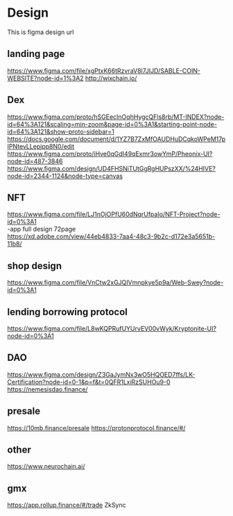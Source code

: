 # Design
This is figma design url
## landing page
https://www.figma.com/file/xgPtxK66tRzvraV8l7JIJD/SABLE-COIN-WEBSITE?node-id=1%3A2
http://wixchain.io/
## Dex
https://www.figma.com/proto/hSGEecInOqhHygcQFls8rb/MT-INDEX?node-id=64%3A121&scaling=min-zoom&page-id=0%3A1&starting-point-node-id=64%3A121&show-proto-sidebar=1</br>
https://docs.google.com/document/d/1YZ7B7ZxMfOAUDHuDCqkoWPeM17pIPNtevLLepjpp8N0/edit </br>
https://www.figma.com/proto/iHve0qGdI49qExmr3owYmP/Pheonix-UI?node-id=487-3846</br>
https://www.figma.com/design/UD4FHSNiTUtGgRgHUPszXX/%24HIVE?node-id=2344-1124&node-type=canvas
## NFT  
https://www.figma.com/file/LJ1nOjOPfU60dNqrUfpaIo/NFT-Project?node-id=0%3A1</br>
-app full design 72page</br>
 https://xd.adobe.com/view/44eb4833-7aa4-48c3-9b2c-d172e3a5651b-11b8/</br>
## shop design</br>
 https://www.figma.com/file/VnCtw2xGJQIVmnpkye5p9a/Web-Swey?node-id=0%3A1
## lending borrowing protocol
 https://www.figma.com/file/L8wKQPRufUYUrvEV00vWyk/Kryptonite-UI?node-id=0%3A1
## DAO
https://www.figma.com/design/Z3GaJymNx3wO5HQOED7ffs/LK-Certification?node-id=0-1&p=f&t=0QFR1LxiRzSUHOu9-0
https://nemesisdao.finance/
## presale
 https://10mb.finance/presale
 https://protonprotocol.finance/#/
## other
 https://www.neurochain.ai/
 
## gmx 
https://app.rollup.finance/#/trade
ZkSync
